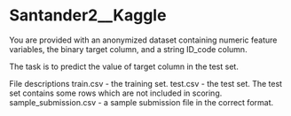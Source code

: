 # Santander2__Kaggle
You are provided with an anonymized dataset containing numeric feature variables, the binary target column, and a string ID_code column.

The task is to predict the value of target column in the test set.

File descriptions
train.csv - the training set.
test.csv - the test set. The test set contains some rows which are not included in scoring.
sample_submission.csv - a sample submission file in the correct format.

